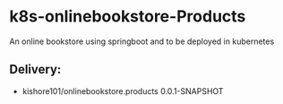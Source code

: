 # k8s-onlinebookstore-Products
An online bookstore using springboot and to be deployed in kubernetes

## Delivery:

- kishore101/onlinebookstore.products   0.0.1-SNAPSHOT


